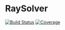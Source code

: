 # RaySolver

[![Build Status](https://github.com/org-arl/RaySolver.jl/actions/workflows/CI.yml/badge.svg?branch=main)](https://github.com/org-arl/RaySolver.jl/actions/workflows/CI.yml?query=branch%3Amain)
[![Coverage](https://codecov.io/gh/org-arl/RaySolver.jl/branch/main/graph/badge.svg)](https://codecov.io/gh/org-arl/RaySolver.jl)
